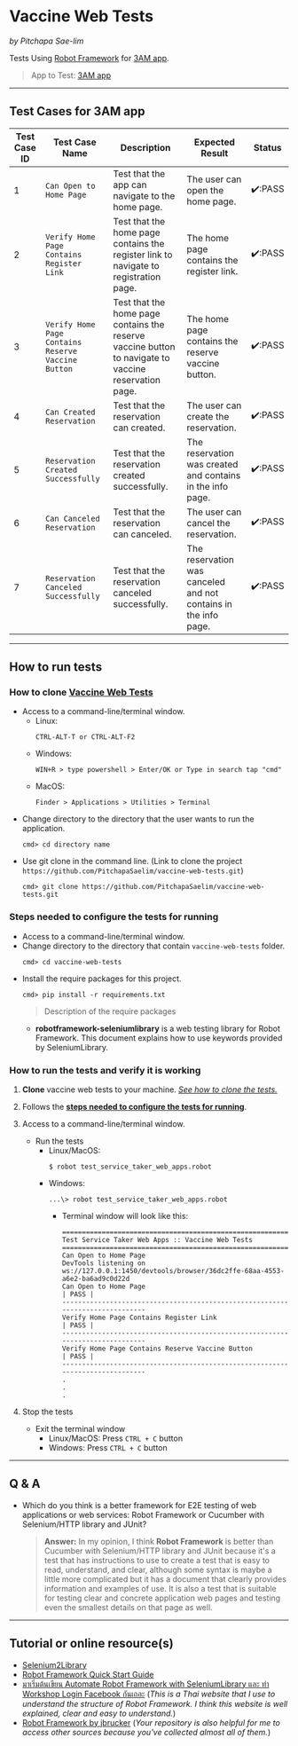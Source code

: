 # Vaccine Web Tests
*by Pitchapa Sae-lim*

Tests Using [Robot Framework](https://robotframework.org/) for [3AM app](https://vaccine-haven.herokuapp.com/).

> App to Test: [3AM app](https://vaccine-haven.herokuapp.com/)

***

## Test Cases for 3AM app
| Test Case ID | Test Case Name | Description | Expected Result | Status |
|--------------|----------------|-------------|-----------------|--------|
|1| `Can Open to Home Page` | Test that the app can navigate to the home page. | The user can open the home page.|✔️:PASS |
|2| `Verify Home Page Contains Register Link` | Test that the home page contains the register link to navigate to registration page. | The home page contains the register link.|✔️:PASS |
|3| `Verify Home Page Contains Reserve Vaccine Button` | Test that the home page contains the reserve vaccine button to navigate to vaccine reservation page. | The home page contains the reserve vaccine button.|✔️:PASS |
|4| `Can Created Reservation` | Test that the reservation can created. | The user can create the reservation.|✔️:PASS |
|5| `Reservation Created Successfully` | Test that the reservation created successfully. | The reservation was created and contains in the info page.|✔️:PASS |
|6| `Can Canceled Reservation` | Test that the reservation can canceled. | The user can cancel the reservation. |✔️:PASS |
|7| `Reservation Canceled Successfully` | Test that the reservation canceled successfully. | The reservation was canceled and not contains in the info page.|✔️:PASS |

***

## How to run tests
### How to clone [Vaccine Web Tests](https://github.com/PitchapaSaelim/vaccine-web-tests)
* Access to a command-line/terminal window.
    * Linux:
        ```
        CTRL-ALT-T or CTRL-ALT-F2
        ``` 
    * Windows: 
        ``` 
        WIN+R > type powershell > Enter/OK or Type in search tap "cmd"
        ```
    * MacOS: 
        ```
        Finder > Applications > Utilities > Terminal
        ```
* Change directory to the directory that the user wants to run the application.
    ```
    cmd> cd directory name
    ```
* Use git clone in the command line. (Link to clone the project `https://github.com/PitchapaSaelim/vaccine-web-tests.git`)
    ```
    cmd> git clone https://github.com/PitchapaSaelim/vaccine-web-tests.git
    ```

### Steps needed to configure the tests for running
* Access to a command-line/terminal window.
* Change directory to the directory that contain `vaccine-web-tests` folder.
    ```
    cmd> cd vaccine-web-tests
    ```
* Install the require packages for this project.
    ```
    cmd> pip install -r requirements.txt
    ``` 
    > Description of the require packages
    * **robotframework-seleniumlibrary** is a web testing library for Robot Framework. This document explains how to use keywords provided by SeleniumLibrary.

### How to run the tests and verify it is working
1. **Clone** vaccine web tests to your machine. [*See how to clone the tests.*](https://github.com/PitchapaSaelim/vaccine-web-tests#how-to-clone-vaccine-web-tests)
2. Follows the [**steps needed to configure the tests for running**](https://github.com/PitchapaSaelim/vaccine-web-tests#steps-needed-to-configure-the-tests-for-running).
3. Access to a command-line/terminal window.
    * Run the tests
        * Linux/MacOS:
            ```
            $ robot test_service_taker_web_apps.robot
            ```
        * Windows:
            ```
            ...\> robot test_service_taker_web_apps.robot
            ``` 
            * Terminal window will look like this:
                ``` 
                ==============================================================================
                Test Service Taker Web Apps :: Vaccine Web Tests
                ==============================================================================
                Can Open to Home Page
                DevTools listening on ws://127.0.0.1:1450/devtools/browser/36dc2ffe-68aa-4553-a6e2-ba6ad9c0d22d
                Can Open to Home Page                                                 | PASS |
                ------------------------------------------------------------------------------
                Verify Home Page Contains Register Link                               | PASS |
                ------------------------------------------------------------------------------
                Verify Home Page Contains Reserve Vaccine Button                      | PASS |
                ------------------------------------------------------------------------------
                .
                .
                .
                ``` 

4. Stop the tests
    * Exit the terminal window
        * Linux/MacOS: Press `CTRL + C` button
        * Windows: Press `CTRL + C` button

***

## Q & A
* Which do you think is a better framework for E2E testing of web applications or web services: Robot Framework or Cucumber with Selenium/HTTP library and JUnit?

    > **Answer:** In my opinion, I think **Robot Framework** is better than Cucumber with Selenium/HTTP library and JUnit because it's a test that has instructions to use to create a test that is easy to read, understand, and clear, although some syntax is maybe a little more complicated but it has a document that clearly provides information and examples of use. It is also a test that is suitable for testing clear and concrete application web pages and testing even the smallest details on that page as well.

***

## Tutorial or online resource(s)
* [Selenium2Library](https://robotframework.org/Selenium2Library/Selenium2Library.html#Open%20Browser)
* [Robot Framework Quick Start Guide](https://github.com/robotframework/QuickStartGuide/blob/master/QuickStart.rst)
* [มาเริ่มต้นเขียน Automate Robot Framework with SeleniumLibrary และ ทำ Workshop Login Facebook กันเถอะ](https://iamgique.medium.com/%E0%B8%A1%E0%B8%B2%E0%B9%80%E0%B8%A3%E0%B8%B4%E0%B9%88%E0%B8%A1%E0%B8%95%E0%B9%89%E0%B8%99%E0%B9%80%E0%B8%82%E0%B8%B5%E0%B8%A2%E0%B8%99-automate-robot-framework-with-selenium2library-%E0%B9%81%E0%B8%A5%E0%B8%B0-%E0%B8%97%E0%B8%B3-workshop-login-facebook-cbcbbcc6abf8) (*This is a Thai website that I use to understand the structure of Robot Framework. I think this website is well explained, clear and easy to understand.*)
* [Robot Framework by jbrucker](https://github.com/VAV2021/VAV2021/blob/master/robot-framework.md) (*Your repository is also helpful for me to access other sources because you've collected almost all of them.*)